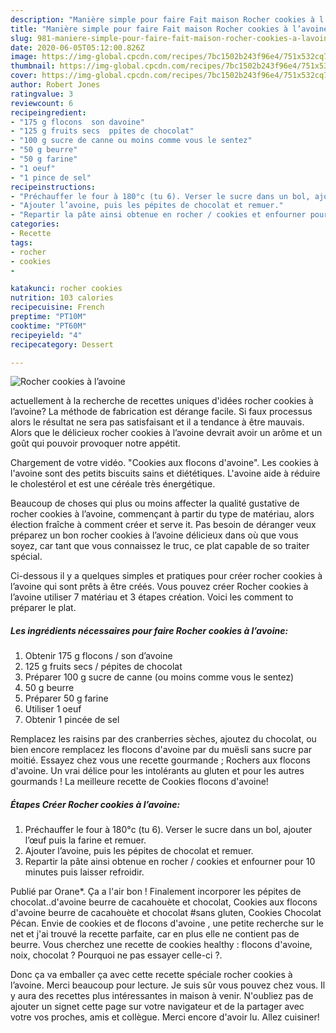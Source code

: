 ```yaml
---
description: "Manière simple pour faire Fait maison Rocher cookies à l’avoine"
title: "Manière simple pour faire Fait maison Rocher cookies à l’avoine"
slug: 981-maniere-simple-pour-faire-fait-maison-rocher-cookies-a-lavoine
date: 2020-06-05T05:12:00.826Z
image: https://img-global.cpcdn.com/recipes/7bc1502b243f96e4/751x532cq70/rocher-cookies-a-lavoine-photo-principale-de-la-recette.jpg
thumbnail: https://img-global.cpcdn.com/recipes/7bc1502b243f96e4/751x532cq70/rocher-cookies-a-lavoine-photo-principale-de-la-recette.jpg
cover: https://img-global.cpcdn.com/recipes/7bc1502b243f96e4/751x532cq70/rocher-cookies-a-lavoine-photo-principale-de-la-recette.jpg
author: Robert Jones
ratingvalue: 3
reviewcount: 6
recipeingredient:
- "175 g flocons  son davoine"
- "125 g fruits secs  ppites de chocolat"
- "100 g sucre de canne ou moins comme vous le sentez"
- "50 g beurre"
- "50 g farine"
- "1 oeuf"
- "1 pince de sel"
recipeinstructions:
- "Préchauffer le four à 180°c (tu 6). Verser le sucre dans un bol, ajouter l’œuf puis la farine et remuer."
- "Ajouter l’avoine, puis les pépites de chocolat et remuer."
- "Repartir la pâte ainsi obtenue en rocher / cookies et enfourner pour 10 minutes puis laisser refroidir."
categories:
- Recette
tags:
- rocher
- cookies
- 

katakunci: rocher cookies  
nutrition: 103 calories
recipecuisine: French
preptime: "PT10M"
cooktime: "PT60M"
recipeyield: "4"
recipecategory: Dessert

---
```



![Rocher cookies à l’avoine](https://img-global.cpcdn.com/recipes/7bc1502b243f96e4/751x532cq70/rocher-cookies-a-lavoine-photo-principale-de-la-recette.jpg)

actuellement à la recherche de recettes uniques d'idées rocher cookies à l’avoine? La méthode de fabrication est dérange facile. Si faux processus alors le résultat ne sera pas satisfaisant et il a tendance à être mauvais. Alors que le délicieux rocher cookies à l’avoine devrait avoir un arôme et un goût qui pouvoir provoquer notre appétit.

Chargement de votre vidéo. &#34;Cookies aux flocons d&#39;avoine&#34;. Les cookies à l&#39;avoine sont des petits biscuits sains et diététiques. L&#39;avoine aide à réduire le cholestérol et est une céréale très énergétique.

Beaucoup de choses qui plus ou moins affecter la qualité gustative de rocher cookies à l’avoine, commençant à partir du type de matériau, alors élection fraîche à comment créer et serve it. Pas besoin de déranger veux préparez un bon rocher cookies à l’avoine délicieux dans où que vous soyez, car tant que vous connaissez le truc, ce plat capable de so traiter spécial.


Ci-dessous il y a quelques simples et pratiques pour créer rocher cookies à l’avoine qui sont prêts à être créés. Vous pouvez créer Rocher cookies à l’avoine utiliser 7 matériau et 3 étapes création. Voici les comment to préparer le plat.

<!--inarticleads1-->

##### Les ingrédients nécessaires pour faire Rocher cookies à l’avoine:

1. Obtenir 175 g flocons / son d’avoine
1.  125 g fruits secs / pépites de chocolat
1. Préparer 100 g sucre de canne (ou moins comme vous le sentez)
1.  50 g beurre
1. Préparer 50 g farine
1. Utiliser 1 oeuf
1. Obtenir 1 pincée de sel


Remplacez les raisins par des cranberries sèches, ajoutez du chocolat, ou bien encore remplacez les flocons d&#39;avoine par du muësli sans sucre par moitié. Essayez chez vous une recette gourmande ; Rochers aux flocons d&#39;avoine. Un vrai délice pour les intolérants au gluten et pour les autres gourmands ! La meilleure recette de Cookies flocons d&#39;avoine! 

<!--inarticleads2-->

##### Étapes Créer Rocher cookies à l’avoine:

1. Préchauffer le four à 180°c (tu 6). Verser le sucre dans un bol, ajouter l’œuf puis la farine et remuer.
1. Ajouter l’avoine, puis les pépites de chocolat et remuer.
1. Repartir la pâte ainsi obtenue en rocher / cookies et enfourner pour 10 minutes puis laisser refroidir.


Publié par Orane*. Ça a l&#39;air bon ! Finalement incorporer les pépites de chocolat..d&#39;avoine beurre de cacahouète et chocolat, Cookies aux flocons d&#39;avoine beurre de cacahouète et chocolat #sans gluten, Cookies Chocolat Pécan. Envie de cookies et de flocons d&#39;avoine , une petite recherche sur le net et j&#39;ai trouvé la recette parfaite, car en plus elle ne contient pas de beurre. Vous cherchez une recette de cookies healthy : flocons d&#39;avoine, noix, chocolat ? Pourquoi ne pas essayer celle-ci ?. 


Donc ça va emballer ça avec cette recette spéciale rocher cookies à l’avoine. Merci beaucoup pour lecture. Je suis sûr vous pouvez chez vous. Il y aura des recettes plus  intéressantes in maison à venir. N'oubliez pas de ajouter un signet cette page sur votre navigateur et de la partager avec votre vos proches, amis et collègue. Merci encore d'avoir lu. Allez cuisiner!
